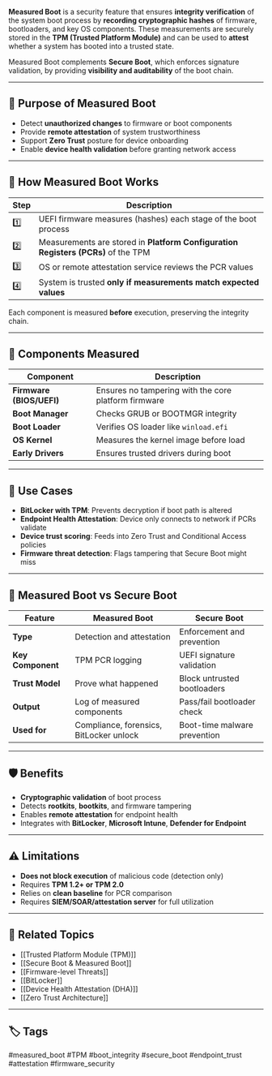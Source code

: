 **Measured Boot** is a security feature that ensures **integrity verification** of the system boot process by **recording cryptographic hashes** of firmware, bootloaders, and key OS components. These measurements are securely stored in the **TPM (Trusted Platform Module)** and can be used to **attest** whether a system has booted into a trusted state.

Measured Boot complements **Secure Boot**, which enforces signature validation, by providing **visibility and auditability** of the boot chain.

---

## 🎯 Purpose of Measured Boot

- Detect **unauthorized changes** to firmware or boot components
- Provide **remote attestation** of system trustworthiness
- Support **Zero Trust** posture for device onboarding
- Enable **device health validation** before granting network access

---

## 🔐 How Measured Boot Works

| Step | Description                                                        |
|------|--------------------------------------------------------------------|
| 1️⃣  | UEFI firmware measures (hashes) each stage of the boot process     |
| 2️⃣  | Measurements are stored in **Platform Configuration Registers (PCRs)** of the TPM |
| 3️⃣  | OS or remote attestation service reviews the PCR values            |
| 4️⃣  | System is trusted **only if measurements match expected values**   |

Each component is measured **before** execution, preserving the integrity chain.

---

## 🧠 Components Measured

| Component            | Description                              |
|----------------------|------------------------------------------|
| **Firmware (BIOS/UEFI)** | Ensures no tampering with the core platform firmware |
| **Boot Manager**      | Checks GRUB or BOOTMGR integrity         |
| **Boot Loader**       | Verifies OS loader like `winload.efi`    |
| **OS Kernel**         | Measures the kernel image before load    |
| **Early Drivers**     | Ensures trusted drivers during boot      |

---

## 🧰 Use Cases

- **BitLocker with TPM**: Prevents decryption if boot path is altered
- **Endpoint Health Attestation**: Device only connects to network if PCRs validate
- **Device trust scoring**: Feeds into Zero Trust and Conditional Access policies
- **Firmware threat detection**: Flags tampering that Secure Boot might miss

---

## 🧪 Measured Boot vs Secure Boot

| Feature         | Measured Boot                           | Secure Boot                             |
|-----------------|------------------------------------------|------------------------------------------|
| **Type**         | Detection and attestation               | Enforcement and prevention               |
| **Key Component**| TPM PCR logging                         | UEFI signature validation                |
| **Trust Model**  | Prove what happened                     | Block untrusted bootloaders              |
| **Output**       | Log of measured components              | Pass/fail bootloader check               |
| **Used for**     | Compliance, forensics, BitLocker unlock | Boot-time malware prevention             |

---

## 🛡️ Benefits

- **Cryptographic validation** of boot process
- Detects **rootkits**, **bootkits**, and firmware tampering
- Enables **remote attestation** for endpoint health
- Integrates with **BitLocker**, **Microsoft Intune**, **Defender for Endpoint**

---

## ⚠️ Limitations

- **Does not block execution** of malicious code (detection only)
- Requires **TPM 1.2+ or TPM 2.0**
- Relies on **clean baseline** for PCR comparison
- Requires **SIEM/SOAR/attestation server** for full utilization

---

## 🔗 Related Topics

- [[Trusted Platform Module (TPM)]]
- [[Secure Boot & Measured Boot]]
- [[Firmware-level Threats]]
- [[BitLocker]]
- [[Device Health Attestation (DHA)]]
- [[Zero Trust Architecture]]

---

## 🏷 Tags

#measured_boot #TPM #boot_integrity #secure_boot #endpoint_trust #attestation #firmware_security
